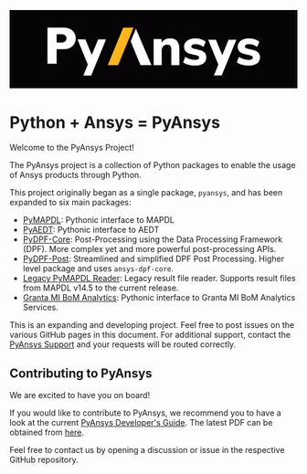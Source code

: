 ﻿![Python at ANSYS Inc](/images/pyansys_dark.png)


# Python + Ansys = PyAnsys

Welcome to the PyAnsys Project!

The PyAnsys project is a collection of Python packages to enable the
usage of Ansys products through Python.

This project originally began as a single package, `pyansys`, and
has been expanded to six main packages:

* [PyMAPDL](https://mapdldocs.pyansys.com/): Pythonic interface to MAPDL
* [PyAEDT](https://aedtdocs.pyansys.com/): Pythonic interface to AEDT
* [PyDPF-Core](https://dpfdocs.pyansys.com/): Post-Processing using the Data Processing Framework (DPF).  More complex yet and more powerful post-processing APIs.
* [PyDPF-Post](https://postdocs.pyansys.com/): Streamlined and simplified DPF Post Processing.  Higher level package and uses ``ansys-dpf-core``.
* [Legacy PyMAPDL Reader](https://readerdocs.pyansys.com/): Legacy result file reader.  Supports result files from MAPDL v14.5 to the current release.
* [Granta MI BoM Analytics](https://grantami.docs.pyansys.com/): Pythonic interface to Granta MI BoM Analytics Services.

This is an expanding and developing project.  Feel free to post issues
on the various GitHub pages in this document.  For additional support,
contact the [PyAnsys Support](mailto:pyansys.support@ansys.com>)
and your requests will be routed correctly.

## Contributing to PyAnsys

We are excited to have you on board!

If you would like to contribute to PyAnsys,
we recommend you to have a look at the current
[PyAnsys Developer's Guide](https://github.com/pyansys/dev-guide).
The latest PDF can be obtained from [here](https://github.com/pyansys/dev-guide/releases).

Feel free to contact us by opening a discussion or issue in the respective GitHub repository.
